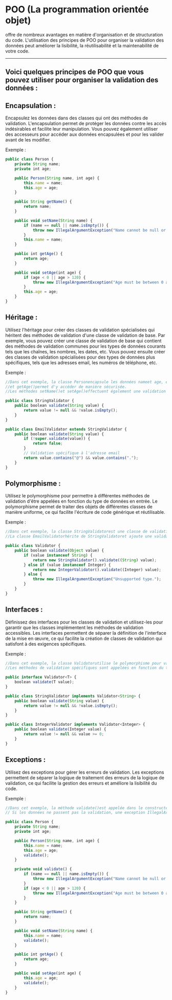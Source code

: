 # POO (La programmation orientée objet)

offre de nombreux avantages en matière d'organisation et de structuration du code. L'utilisation des principes de POO pour organiser la validation des données peut améliorer la lisibilité, la réutilisabilité et la maintenabilité de votre code.

---
## Voici quelques principes de POO que vous pouvez utiliser pour organiser la validation des données :

## Encapsulation : 

Encapsulez les données dans des classes qui ont des méthodes de validation. L'encapsulation permet de protéger les données contre les accès indésirables et facilite leur manipulation. Vous pouvez également utiliser des accesseurs pour accéder aux données encapsulées et pour les valider avant de les modifier.

Exemple : 

```js 
public class Person {
    private String name;
    private int age;

    public Person(String name, int age) {
        this.name = name;
        this.age = age;
    }

    public String getName() {
        return name;
    }

    public void setName(String name) {
        if (name == null || name.isEmpty()) {
            throw new IllegalArgumentException("Name cannot be null or empty.");
        }
        this.name = name;
    }

    public int getAge() {
        return age;
    }

    public void setAge(int age) {
        if (age < 0 || age > 120) {
            throw new IllegalArgumentException("Age must be between 0 and 120.");
        }
        this.age = age;
    }
}
```

## Héritage : 

Utilisez l'héritage pour créer des classes de validation spécialisées qui héritent des méthodes de validation d'une classe de validation de base. Par exemple, vous pouvez créer une classe de validation de base qui contient des méthodes de validation communes pour les types de données courants tels que les chaînes, les nombres, les dates, etc. Vous pouvez ensuite créer des classes de validation spécialisées pour des types de données plus spécifiques, tels que les adresses email, les numéros de téléphone, etc.

Exemple : 

```js 
//Dans cet exemple, la classe Personencapsule les données nameet age, et les méthodes getName() 
//et getAge()permet d'y accéder de manière sécurisée. 
//Les méthodes setName()et setAge()effectuent également une validation des données avant de les modifier.

public class StringValidator {
    public boolean validate(String value) {
        return value != null && !value.isEmpty();
    }
}

public class EmailValidator extends StringValidator {
    public boolean validate(String value) {
        if (!super.validate(value)) {
            return false;
        }
        // Validation spécifique à l'adresse email
        return value.contains("@") && value.contains(".");
    }
}
```

## Polymorphisme : 

Utilisez le polymorphisme pour permettre à différentes méthodes de validation d'être appelées en fonction du type de données en entrée. Le polymorphisme permet de traiter des objets de différentes classes de manière uniforme, ce qui facilite l'écriture de code générique et réutilisable.

Exemple : 

```js 
//Dans cet exemple, la classe StringValidatorest une classe de validation de base pour les chaînes de caractères. 
//La classe EmailValidatorhérite de StringValidatoret ajoute une validation spécifique à l'adresse email.

public class Validator {
    public boolean validate(Object value) {
        if (value instanceof String) {
            return new StringValidator().validate((String) value);
        } else if (value instanceof Integer) {
            return new IntegerValidator().validate((Integer) value);
        } else {
            throw new IllegalArgumentException("Unsupported type.");
        }
    }
}
```

## Interfaces : 

Définissez des interfaces pour les classes de validation et utilisez-les pour garantir que les classes implémentent les méthodes de validation accessibles. Les interfaces permettent de séparer la définition de l'interface de la mise en œuvre, ce qui facilite la création de classes de validation qui satisfont à des exigences spécifiques.

Exemple : 

```js 
//Dans cet exemple, la classe Validatorutilise le polymorphisme pour valider des objets de différents types. 
//Les méthodes de validation spécifiques sont appelées en fonction du type de données en entrée.

public interface Validator<T> {
    boolean validate(T value);
}

public class StringValidator implements Validator<String> {
    public boolean validate(String value) {
        return value != null && !value.isEmpty();
    }
}

public class IntegerValidator implements Validator<Integer> {
    public boolean validate(Integer value) {
        return value != null && value >= 0;
    }
}
```

## Exceptions : 

Utilisez des exceptions pour gérer les erreurs de validation. Les exceptions permettent de séparer la logique de traitement des erreurs de la logique de validation, ce qui facilite la gestion des erreurs et améliore la lisibilité du code.

Exemple : 

```js 
//Dans cet exemple, la méthode validate()est appelée dans le constructeur et chaque méthode de modification pour valider les données.
// Si les données ne passent pas la validation, une exception IllegalArgumentExceptionest acquise.

public class Person {
    private String name;
    private int age;

    public Person(String name, int age) {
        this.name = name;
        this.age = age;
        validate();
    }

    private void validate() {
        if (name == null || name.isEmpty()) {
            throw new IllegalArgumentException("Name cannot be null or empty.");
        }
        if (age < 0 || age > 120) {
            throw new IllegalArgumentException("Age must be between 0 and 120.");
        }
    }

    public String getName() {
        return name;
    }

    public void setName(String name) {
        this.name = name;
        validate();
    }

    public int getAge() {
        return age;
    }

    public void setAge(int age) {
        this.age = age;
        validate();
    }
}
```